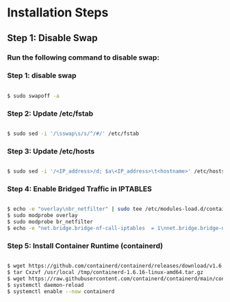 # Installation Steps

## Step 1: Disable Swap


### Run the following command to disable swap:


### Step 1: disable swap
```bash

$ sudo swapoff -a

```
### Step 2: Update /etc/fstab
```bash

$ sudo sed -i '/\sswap\s/s/^/#/' /etc/fstab

```
### Step 3: Update /etc/hosts
```bash

$ sudo sed -i '/<IP_address>/d; $a\<IP_address>\t<hostname>' /etc/hosts

```
### Step 4: Enable Bridged Traffic in IPTABLES
```bash

$ echo -e "overlay\nbr_netfilter" | sudo tee /etc/modules-load.d/containerd.conf >/dev/null && cat /etc/modules-load.d/containerd.conf
$ sudo modprobe overlay
$ sudo modprobe br_netfilter
$ echo -e "net.bridge.bridge-nf-call-iptables  = 1\nnet.bridge.bridge-nf-call-ip6tables = 1\nnet.ipv4.ip_forward                 = 1" | sudo tee /etc/sysctl.d/k8s.conf >/dev/null && cat /etc/sysctl.d/k8s.conf


```
### Step 5: Install Container Runtime (containerd)
```bash

$ wget https://github.com/containerd/containerd/releases/download/v1.6.16/containerd-1.6.16-linux-amd64.tar.gz -P /tmp/
$ tar Cxzvf /usr/local /tmp/containerd-1.6.16-linux-amd64.tar.gz
$ wget https://raw.githubusercontent.com/containerd/containerd/main/containerd.service -P /etc/systemd/system/
$ systemctl daemon-reload
$ systemctl enable --now containerd
```


